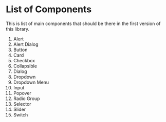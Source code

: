 # List of Components

This is list of main components that should be there in the first version of this library.

1. Alert
2. Alert Dialog
3. Button
4. Card
5. Checkbox
6. Collapsible
7. Dialog
8. Dropdown
9. Dropdown Menu
10. Input
11. Popover
12. Radio Group
13. Selector
14. Slider
15. Switch
